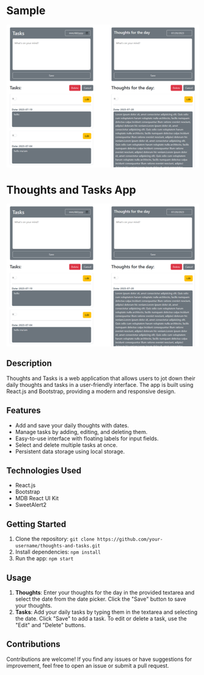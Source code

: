 # Sample

<img src='./src/image/sample.png'>

# Thoughts and Tasks App

![Thoughts and Tasks Banner](./src/image/sample.png)

## Description

Thoughts and Tasks is a web application that allows users to jot down their daily thoughts and tasks in a user-friendly interface. The app is built using React.js and Bootstrap, providing a modern and responsive design.

## Features

- Add and save your daily thoughts with dates.
- Manage tasks by adding, editing, and deleting them.
- Easy-to-use interface with floating labels for input fields.
- Select and delete multiple tasks at once.
- Persistent data storage using local storage.

## Technologies Used

- React.js
- Bootstrap
- MDB React UI Kit
- SweetAlert2

## Getting Started

1. Clone the repository: `git clone https://github.com/your-username/thoughts-and-tasks.git`
2. Install dependencies: `npm install`
3. Run the app: `npm start`

## Usage

1. **Thoughts**: Enter your thoughts for the day in the provided textarea and select the date from the date picker. Click the "Save" button to save your thoughts.
2. **Tasks**: Add your daily tasks by typing them in the textarea and selecting the date. Click "Save" to add a task. To edit or delete a task, use the "Edit" and "Delete" buttons.

## Contributions

Contributions are welcome! If you find any issues or have suggestions for improvement, feel free to open an issue or submit a pull request.
